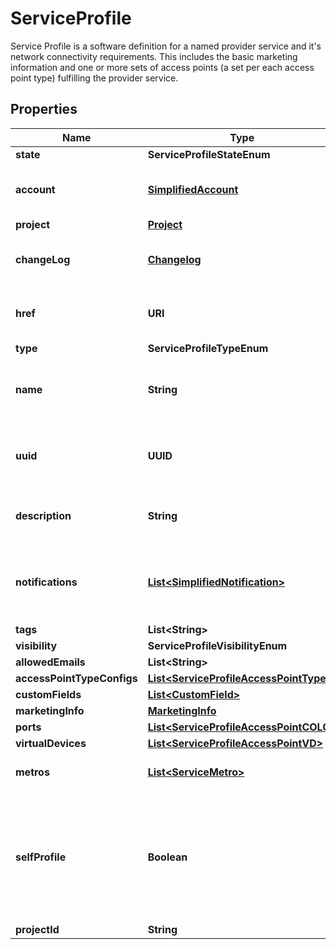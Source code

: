 

# ServiceProfile

Service Profile is a software definition for a named provider service and it's network connectivity requirements. This includes the basic marketing information and one or more sets of access points (a set per each access point type) fulfilling the provider service. 

## Properties

| Name | Type | Description | Notes |
|------------ | ------------- | ------------- | -------------|
|**state** | **ServiceProfileStateEnum** |  |  [optional] |
|**account** | [**SimplifiedAccount**](SimplifiedAccount.md) | Seller Account for Service Profile. |  [optional] |
|**project** | [**Project**](Project.md) |  |  [optional] |
|**changeLog** | [**Changelog**](Changelog.md) | Seller Account for Service Profile. |  [optional] |
|**href** | **URI** | Service Profile URI response attribute |  [optional] [readonly] |
|**type** | **ServiceProfileTypeEnum** |  |  [optional] |
|**name** | **String** | Customer-assigned service profile name |  [optional] |
|**uuid** | **UUID** | Equinix-assigned service profile identifier |  [optional] |
|**description** | **String** | User-provided service description |  [optional] |
|**notifications** | [**List&lt;SimplifiedNotification&gt;**](SimplifiedNotification.md) | Recipients of notifications on service profile change |  [optional] |
|**tags** | **List&lt;String&gt;** |  |  [optional] |
|**visibility** | **ServiceProfileVisibilityEnum** |  |  [optional] |
|**allowedEmails** | **List&lt;String&gt;** |  |  [optional] |
|**accessPointTypeConfigs** | [**List&lt;ServiceProfileAccessPointType&gt;**](ServiceProfileAccessPointType.md) |  |  [optional] |
|**customFields** | [**List&lt;CustomField&gt;**](CustomField.md) |  |  [optional] |
|**marketingInfo** | [**MarketingInfo**](MarketingInfo.md) |  |  [optional] |
|**ports** | [**List&lt;ServiceProfileAccessPointCOLO&gt;**](ServiceProfileAccessPointCOLO.md) |  |  [optional] |
|**virtualDevices** | [**List&lt;ServiceProfileAccessPointVD&gt;**](ServiceProfileAccessPointVD.md) |  |  [optional] |
|**metros** | [**List&lt;ServiceMetro&gt;**](ServiceMetro.md) | Derived response attribute. |  [optional] |
|**selfProfile** | **Boolean** | response attribute indicates whether the profile belongs to the same organization as the api-invoker. |  [optional] |
|**projectId** | **String** |  |  [optional] |



